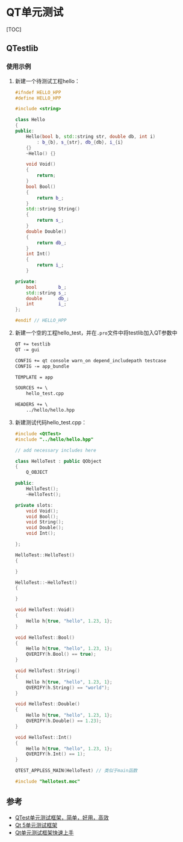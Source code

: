 # QT单元测试

[TOC]



## QTestlib

### 使用示例

1. 新建一个待测试工程hello：

   ```c++
   #ifndef HELLO_HPP
   #define HELLO_HPP
   
   #include <string>
   
   class Hello
   {
   public:
       Hello(bool b, std::string str, double db, int i)
           : b_{b}, s_{str}, db_{db}, i_{i}
       {}
       ~Hello() {}
   
       void Void()
       {
           return;
       }
       bool Bool()
       {
           return b_;
       }
       std::string String()
       {
           return s_;
       }
       double Double()
       {
           return db_;
       }
       int Int()
       {
           return i_;
       }
   
   private:
       bool        b_;
       std::string s_;
       double      db_;
       int         i_;
   };
   
   #endif // HELLO_HPP
   
   ```

2. 新建一个空的工程hello_test，并在`.pro`文件中将testlib加入QT参数中

   ```txt
   QT += testlib
   QT -= gui
   
   CONFIG += qt console warn_on depend_includepath testcase
   CONFIG -= app_bundle
   
   TEMPLATE = app
   
   SOURCES += \
       hello_test.cpp
   
   HEADERS += \
       ../hello/hello.hpp
   ```

3. 新建测试代码hello_test.cpp：

   ```c++
   #include <QtTest>
   #include "../hello/hello.hpp"
   
   // add necessary includes here
   
   class HelloTest : public QObject
   {
       Q_OBJECT
   
   public:
       HelloTest();
       ~HelloTest();
   
   private slots:
       void Void();
       void Bool();
       void String();
       void Double();
       void Int();
   
   };
   
   HelloTest::HelloTest()
   {
   
   }
   
   HelloTest::~HelloTest()
   {
   
   }
   
   void HelloTest::Void()
   {
       Hello h{true, "hello", 1.23, 1};
   }
   
   void HelloTest::Bool()
   {
       Hello h{true, "hello", 1.23, 1};
       QVERIFY(h.Bool() == true);
   }
   
   void HelloTest::String()
   {
       Hello h{true, "hello", 1.23, 1};
       QVERIFY(h.String() == "world");
   }
   
   void HelloTest::Double()
   {
       Hello h{true, "hello", 1.23, 1};
       QVERIFY(h.Double() == 1.23);
   }
   
   void HelloTest::Int()
   {
       Hello h{true, "hello", 1.23, 1};
       QVERIFY(h.Int() == 1);
   }
   
   QTEST_APPLESS_MAIN(HelloTest) // 类似于main函数
   
   #include "hellotest.moc"
   ```

   

## 参考

- [QTest单元测试框架，简单，好用，高效](https://zhuanlan.zhihu.com/p/39376945)
- [Qt 5单元测试框架](https://blog.csdn.net/hebbely/article/details/78948694)
- [Qt单元测试框架快速上手](http://www.qtbig.com/2019/06/25/qt/qt_quick_study_qtest/)